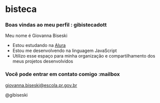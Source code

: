 # bisteca

### Boas vindas ao meu perfil : gibistecadott

Meu nome é Giovanna Biseski

- Estou estudando na [Alura](https://www.alura.com.br)
- Estou me desenvolvendo na linguagem JavaScript
- Utilizo esse espaço para minha organização e compartilhamento dos meus projetos desenvolvidos

### Você pode entrar em contato comigo :mailbox

giovanna.biseski@escola.pr.gov.br

@gibiseski











